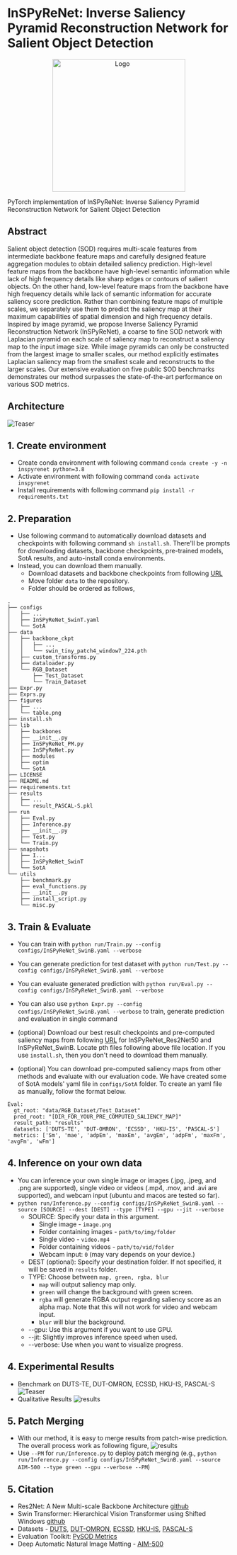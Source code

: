 # InSPyReNet: Inverse Saliency Pyramid Reconstruction Network for Salient Object Detection
<p align="center">

  <img src="./figures/figure1.png" alt="Logo" width="300" height="auto">

</p>
PyTorch implementation of InSPyReNet: Inverse Saliency Pyramid Reconstruction Network for Salient Object Detection



## Abstract

Salient object detection (SOD) requires multi-scale features from intermediate backbone feature maps and carefully designed feature aggregation modules to obtain detailed saliency prediction. High-level feature maps from the backbone have high-level semantic information while lack of high frequency details like sharp edges or contours of salient objects. On the other hand, low-level feature maps from the backbone have high frequency details while lack of semantic information for accurate saliency score prediction. Rather than combining feature maps of multiple scales, we separately use them to predict the saliency map at their maximum capabilities of spatial dimension and high frequency details. Inspired by image pyramid, we propose Inverse Saliency Pyramid Reconstruction Network (InSPyReNet), a coarse to fine SOD network with Laplacian pyramid on each scale of saliency map to reconstruct a saliency map to the input image size. While image pyramids can only be constructed from the largest image to smaller scales, our method explicitly estimates Laplacian saliency map from the smallest scale and reconstructs to the larger scales. Our extensive evaluation on five public SOD benchmarks demonstrates our method surpasses the state-of-the-art performance on various SOD metrics.

## Architecture

![Teaser](./figures/figure2.png)

## 1. Create environment
  + Create conda environment with following command `conda create -y -n inspyrenet python=3.8`
  + Activate environment with following command `conda activate inspyrenet`
  + Install requirements with following command `pip install -r requirements.txt`
  
## 2. Preparation
  + Use following command to automatically download datasets and checkpoints with following command `sh install.sh`. There'll be prompts for downloading datasets, backbone checkpoints, pre-trained models, SotA results, and auto-install conda environments. 
  + Instead, you can download them manually.
    + Download datasets and backbone checkpoints from following [URL](https://drive.google.com/file/d/1KkXffb1DEu1be7NO-RPUy1r2bZqJRuYl/view?usp=sharing)
    + Move folder `data` to the repository.
    + Folder should be ordered as follows,
  ```
  .
  ├── configs
  │   ├── ...
  │   ├── InSPyReNet_SwinT.yaml
  │   └── SotA
  ├── data
  │   ├── backbone_ckpt
  │   │   ├── ...
  │   │   └── swin_tiny_patch4_window7_224.pth
  │   ├── custom_transforms.py
  │   ├── dataloader.py
  │   └── RGB_Dataset
  │       ├── Test_Dataset                       
  │       └── Train_Dataset
  ├── Expr.py
  ├── Exprs.py
  ├── figures
  │   ├── ...
  │   └── table.png
  ├── install.sh
  ├── lib
  │   ├── backbones
  │   ├── __init__.py
  │   ├── InSPyReNet_PM.py
  │   ├── InSPyReNet.py
  │   ├── modules
  │   ├── optim
  │   └── SotA
  ├── LICENSE
  ├── README.md
  ├── requirements.txt
  ├── results
  │   ├── ...
  │   └── result_PASCAL-S.pkl
  ├── run
  │   ├── Eval.py
  │   ├── Inference.py
  │   ├── __init__.py
  │   ├── Test.py
  │   └── Train.py
  ├── snapshots
  │   ├── I...
  │   ├── InSPyReNet_SwinT
  │   └── SotA
  └── utils
      ├── benchmark.py
      ├── eval_functions.py
      ├── __init__.py
      ├── install_script.py
      └── misc.py
  ```

## 3. Train & Evaluate
  + You can train with `python run/Train.py --config configs/InSPyReNet_SwinB.yaml --verbose`
  + You can generate prediction for test dataset with `python run/Test.py --config configs/InSPyReNet_SwinB.yaml --verbose`
  + You can evaluate generated prediction with `python run/Eval.py --config configs/InSPyReNet_SwinB.yaml --verbose`
  + You can also use `python Expr.py --config configs/InSPyReNet_SwinB.yaml --verbose` to train, generate prediction and evaluation in single command
  
  + (optional) Download our best result checkpoints and pre-computed saliency maps from following [URL](https://drive.google.com/file/d/1IlHzuFeAMbPzxLCghaFzDV1FPuXwwcC0/view?usp=sharing) for InSPyReNet_Res2Net50 and InSPyReNet_SwinB. Locate pth files following above file location. If you use `install.sh`, then you don't need to download them manually.
  + (optional) You can download pre-computed saliency maps from other methods and evaluate with our evaluation code. We have created some of SotA models' yaml file in `configs/SotA` folder. To create an yaml file as manually, follow the format below.
  ```
  Eval:
    gt_root: "data/RGB_Dataset/Test_Dataset"
    pred_root: "[DIR_FOR_YOUR_PRE_COMPUTED_SALIENCY_MAP]"
    result_path: "results"
    datasets: ['DUTS-TE', 'DUT-OMRON', 'ECSSD', 'HKU-IS', 'PASCAL-S']
    metrics: ['Sm', 'mae', 'adpEm', 'maxEm', 'avgEm', 'adpFm', 'maxFm', 'avgFm', 'wFm']
  ``` 

## 4. Inference on your own data
  + You can inference your own single image or images (.jpg, .jpeg, and .png are supported), single video or videos (.mp4, .mov, and .avi are supported), and webcam input (ubuntu and macos are tested so far).
  + `python run/Inference.py --config configs/InSPyReNet_SwinB.yaml --source [SOURCE] --dest [DEST] --type [TYPE] --gpu --jit --verbose`
    + SOURCE: Specify your data in this argument.
      + Single image - `image.png`
      + Folder containing images - `path/to/img/folder`
      + Single video - `video.mp4`
      + Folder containing videos - `path/to/vid/folder`
      + Webcam input: `0` (may vary depends on your device.)
    + DEST (optional): Specify your destination folder. If not specified, it will be saved in `results` folder.
    + TYPE: Choose between `map, green, rgba, blur`
      + `map` will output saliency map only. 
      + `green` will change the background with green screen. 
      + `rgba` will generate RGBA output regarding saliency score as an alpha map. Note that this will not work for video and webcam input. 
      + `blur` will blur the background.
    + --gpu: Use this argument if you want to use GPU. 
    + --jit: Slightly improves inference speed when used. 
    + --verbose: Use when you want to visualize progress.

## 4. Experimental Results
  + Benchmark on DUTS-TE, DUT-OMRON, ECSSD, HKU-IS, PASCAL-S
![Teaser](./figures/table.png)
  + Qualitative Results 
![results](./figures/results.png)

## 5. Patch Merging
  + With our method, it is easy to merge results from patch-wise prediction. The overall process work as following figure,
  ![results](./figures/figure3.png)
  + Use `--PM` for `run/Inference.py` to deploy patch merging (e.g., `python run/Inference.py --config configs/InSPyReNet_SwinB.yaml --source AIM-500 --type green --gpu --verbose --PM`)
  
  
## 5. Citation

+ Res2Net: A New Multi-scale Backbone Architecture [github](https://github.com/Res2Net/Res2Net-PretrainedModels)
+ Swin Transformer: Hierarchical Vision Transformer using Shifted Windows [github](https://github.com/microsoft/Swin-Transformer)
+ Datasets - [DUTS](http://saliencydetection.net/duts/), [DUT-OMRON](http://saliencydetection.net/dut-omron/), [ECSSD](https://i.cs.hku.hk/~gbli/deep_saliency.html), [HKU-IS](http://www.cse.cuhk.edu.hk/leojia/projects/hsaliency/dataset.html), [PASCAL-S](http://cbi.gatech.edu/salobj/)
+ Evaluation Toolkit: [PySOD Metrics](https://github.com/lartpang/PySODMetrics)
+ Deep Automatic Natural Image Matting - [AIM-500](https://github.com/JizhiziLi/AIM#aim-500)
